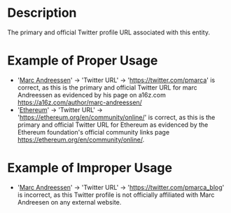 # Description
The primary and official Twitter profile URL associated with this entity.

# Example of Proper Usage
* '[Marc Andreessen](https://golden.com/wiki/Marc_Andreessen-DBY)' -> 'Twitter URL' -> 'https://twitter.com/pmarca' is correct, as this is the primary and official Twitter URL for marc Andreessen as evidenced by his page on a16z.com https://a16z.com/author/marc-andreessen/
* '[Ethereum](https://golden.com/wiki/Ethereum-W4Z)' -> 'Twitter URL' -> 'https://ethereum.org/en/community/online/' is correct, as this is the primary and official Twitter URL for Ethereum as evidenced by the Ethereum foundation's official community links page https://ethereum.org/en/community/online/.

# Example of Improper Usage
* '[Marc Andreessen](https://golden.com/wiki/Marc_Andreessen-DBY)' -> 'Twitter URL' -> 'https://twitter.com/pmarca_blog' is incorrect, as this Twitter profile is not officially affiliated with Marc Andreesen on any external website.